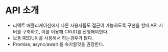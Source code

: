 # API 소개
- 리액트 애플리케이션에서 다른 사용자들도 접근이 가능하도록 구현을 할때 API 서버를 구축하고, 이를 이용해 CRUD를 진행해야한다.
- 보통 REDUX 를 사용해서 하는경우가 많다.
- Promise, async/await 를 숙지할것을 권장한다.